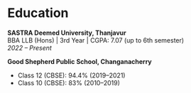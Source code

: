 # Education

**SASTRA Deemed University, Thanjavur**  
BBA LLB (Hons) | 3rd Year | CGPA: 7.07 (up to 6th semester)  
*2022 – Present*

**Good Shepherd Public School, Changanacherry**  
- Class 12 (CBSE): 94.4% (2019–2021)  
- Class 10 (CBSE): 83% (2010–2019)
